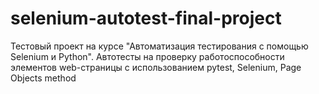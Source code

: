 # selenium-autotest-final-project
Тестовый проект на курсе "Автоматизация тестирования с помощью Selenium и Python". Автотесты на проверку работоспособности элементов web-страницы с использованием pytest, Selenium, Page Objects method
